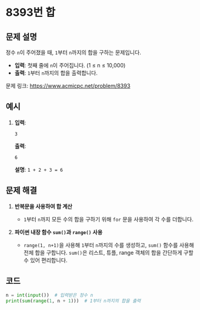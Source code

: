 # 8393번 합
## 문제 설명
정수 `n`이 주어졌을 때, `1`부터 `n`까지의 합을 구하는 문제입니다.

- **입력**: 첫째 줄에 `n`이 주어집니다. (1 ≤ n ≤ 10,000)
- **출력**: `1`부터 `n`까지의 합을 출력합니다.

문제 링크: https://www.acmicpc.net/problem/8393

## 예시
1. **입력**:  
   ```
   3
   ```
    **출력**:
     ```
     6
     ```
   **설명**: `1 + 2 + 3 = 6`

## 문제 해결

1. **반복문을 사용하여 합 계산**
   - `1`부터 `n`까지 모든 수의 합을 구하기 위해 `for` 문을 사용하여 각 수를 더합니다.
   
2. **파이썬 내장 함수 `sum()`과 `range()` 사용**
   - `range(1, n+1)`을 사용해 `1`부터 `n`까지의 수를 생성하고, `sum()` 함수를 사용해 전체 합을 구합니다. `sum()`은 리스트, 튜플, range 객체의 합을 간단하게 구할 수 있어 편리합니다.

## 코드
```python
n = int(input())  # 입력받은 정수 n
print(sum(range(1, n + 1)))  # 1부터 n까지의 합을 출력
```

